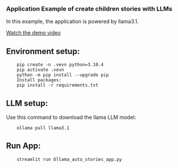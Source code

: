 ### Application Example of create children stories with LLMs

In this example, the application is powered by llama3.1.

[Watch the demo video](video/usage_example.mp4)

## Environment setup:

		pip create -n .vevn python=3.10.4  
		pip activate .vevn
		python -m pip install --upgrade pip
		Install packages:
		pip install -r requirements.txt

## LLM setup:
Use this command to download the llama LLM model:

		ollama pull llama3.1 
        
## Run App:
		streamlit run Ollama_auto_stories_app.py
